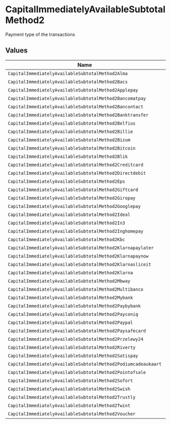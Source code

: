 # CapitalImmediatelyAvailableSubtotalMethod2

Payment type of the transactions


## Values

| Name                                                          | Value                                                         |
| ------------------------------------------------------------- | ------------------------------------------------------------- |
| `CapitalImmediatelyAvailableSubtotalMethod2Alma`              | alma                                                          |
| `CapitalImmediatelyAvailableSubtotalMethod2Bacs`              | bacs                                                          |
| `CapitalImmediatelyAvailableSubtotalMethod2Applepay`          | applepay                                                      |
| `CapitalImmediatelyAvailableSubtotalMethod2Bancomatpay`       | bancomatpay                                                   |
| `CapitalImmediatelyAvailableSubtotalMethod2Bancontact`        | bancontact                                                    |
| `CapitalImmediatelyAvailableSubtotalMethod2Banktransfer`      | banktransfer                                                  |
| `CapitalImmediatelyAvailableSubtotalMethod2Belfius`           | belfius                                                       |
| `CapitalImmediatelyAvailableSubtotalMethod2Billie`            | billie                                                        |
| `CapitalImmediatelyAvailableSubtotalMethod2Bizum`             | bizum                                                         |
| `CapitalImmediatelyAvailableSubtotalMethod2Bitcoin`           | bitcoin                                                       |
| `CapitalImmediatelyAvailableSubtotalMethod2Blik`              | blik                                                          |
| `CapitalImmediatelyAvailableSubtotalMethod2Creditcard`        | creditcard                                                    |
| `CapitalImmediatelyAvailableSubtotalMethod2Directdebit`       | directdebit                                                   |
| `CapitalImmediatelyAvailableSubtotalMethod2Eps`               | eps                                                           |
| `CapitalImmediatelyAvailableSubtotalMethod2Giftcard`          | giftcard                                                      |
| `CapitalImmediatelyAvailableSubtotalMethod2Giropay`           | giropay                                                       |
| `CapitalImmediatelyAvailableSubtotalMethod2Googlepay`         | googlepay                                                     |
| `CapitalImmediatelyAvailableSubtotalMethod2Ideal`             | ideal                                                         |
| `CapitalImmediatelyAvailableSubtotalMethod2In3`               | in3                                                           |
| `CapitalImmediatelyAvailableSubtotalMethod2Inghomepay`        | inghomepay                                                    |
| `CapitalImmediatelyAvailableSubtotalMethod2Kbc`               | kbc                                                           |
| `CapitalImmediatelyAvailableSubtotalMethod2Klarnapaylater`    | klarnapaylater                                                |
| `CapitalImmediatelyAvailableSubtotalMethod2Klarnapaynow`      | klarnapaynow                                                  |
| `CapitalImmediatelyAvailableSubtotalMethod2Klarnasliceit`     | klarnasliceit                                                 |
| `CapitalImmediatelyAvailableSubtotalMethod2Klarna`            | klarna                                                        |
| `CapitalImmediatelyAvailableSubtotalMethod2Mbway`             | mbway                                                         |
| `CapitalImmediatelyAvailableSubtotalMethod2Multibanco`        | multibanco                                                    |
| `CapitalImmediatelyAvailableSubtotalMethod2Mybank`            | mybank                                                        |
| `CapitalImmediatelyAvailableSubtotalMethod2Paybybank`         | paybybank                                                     |
| `CapitalImmediatelyAvailableSubtotalMethod2Payconiq`          | payconiq                                                      |
| `CapitalImmediatelyAvailableSubtotalMethod2Paypal`            | paypal                                                        |
| `CapitalImmediatelyAvailableSubtotalMethod2Paysafecard`       | paysafecard                                                   |
| `CapitalImmediatelyAvailableSubtotalMethod2Przelewy24`        | przelewy24                                                    |
| `CapitalImmediatelyAvailableSubtotalMethod2Riverty`           | riverty                                                       |
| `CapitalImmediatelyAvailableSubtotalMethod2Satispay`          | satispay                                                      |
| `CapitalImmediatelyAvailableSubtotalMethod2Podiumcadeaukaart` | podiumcadeaukaart                                             |
| `CapitalImmediatelyAvailableSubtotalMethod2Pointofsale`       | pointofsale                                                   |
| `CapitalImmediatelyAvailableSubtotalMethod2Sofort`            | sofort                                                        |
| `CapitalImmediatelyAvailableSubtotalMethod2Swish`             | swish                                                         |
| `CapitalImmediatelyAvailableSubtotalMethod2Trustly`           | trustly                                                       |
| `CapitalImmediatelyAvailableSubtotalMethod2Twint`             | twint                                                         |
| `CapitalImmediatelyAvailableSubtotalMethod2Voucher`           | voucher                                                       |